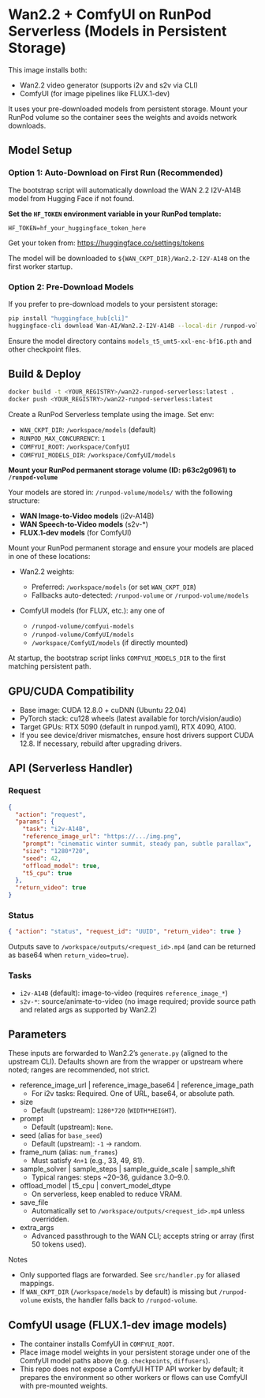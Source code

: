 # Wan2.2 + ComfyUI on RunPod Serverless (Models in Persistent Storage)

This image installs both:
- Wan2.2 video generator (supports i2v and s2v via CLI)
- ComfyUI (for image pipelines like FLUX.1-dev)

It uses your pre-downloaded models from persistent storage. Mount your RunPod volume so the container sees the weights and avoids network downloads.

## Model Setup

### Option 1: Auto-Download on First Run (Recommended)
The bootstrap script will automatically download the WAN 2.2 I2V-A14B model from Hugging Face if not found.

**Set the `HF_TOKEN` environment variable in your RunPod template:**
```
HF_TOKEN=hf_your_huggingface_token_here
```

Get your token from: https://huggingface.co/settings/tokens

The model will be downloaded to `${WAN_CKPT_DIR}/Wan2.2-I2V-A14B` on the first worker startup.

### Option 2: Pre-Download Models
If you prefer to pre-download models to your persistent storage:

```bash
pip install "huggingface_hub[cli]"
huggingface-cli download Wan-AI/Wan2.2-I2V-A14B --local-dir /runpod-volume/models/Wan2.2-I2V-A14B --local-dir-use-symlinks False
```

Ensure the model directory contains `models_t5_umt5-xxl-enc-bf16.pth` and other checkpoint files.

## Build & Deploy
```bash
docker build -t <YOUR_REGISTRY>/wan22-runpod-serverless:latest .
docker push <YOUR_REGISTRY>/wan22-runpod-serverless:latest
```
Create a RunPod Serverless template using the image. Set env:
- `WAN_CKPT_DIR`: `/workspace/models` (default)
- `RUNPOD_MAX_CONCURRENCY`: `1`
- `COMFYUI_ROOT`: `/workspace/ComfyUI`
- `COMFYUI_MODELS_DIR`: `/workspace/ComfyUI/models`

**Mount your RunPod permanent storage volume (ID: p63c2g0961) to `/runpod-volume`**

Your models are stored in: `/runpod-volume/models/` with the following structure:
- **WAN Image-to-Video models** (i2v-A14B)
- **WAN Speech-to-Video models** (s2v-*)
- **FLUX.1-dev models** (for ComfyUI)

Mount your RunPod permanent storage and ensure your models are placed in one of these locations:

- Wan2.2 weights:
  - Preferred: `/workspace/models` (or set `WAN_CKPT_DIR`)
  - Fallbacks auto-detected: `/runpod-volume` or `/runpod-volume/models`

- ComfyUI models (for FLUX, etc.): any one of
  - `/runpod-volume/comfyui-models`
  - `/runpod-volume/ComfyUI/models`
  - `/workspace/ComfyUI/models` (if directly mounted)

At startup, the bootstrap script links `COMFYUI_MODELS_DIR` to the first matching persistent path.

## GPU/CUDA Compatibility
- Base image: CUDA 12.8.0 + cuDNN (Ubuntu 22.04)
- PyTorch stack: cu128 wheels (latest available for torch/vision/audio)
- Target GPUs: RTX 5090 (default in runpod.yaml), RTX 4090, A100.
- If you see device/driver mismatches, ensure host drivers support CUDA 12.8. If necessary, rebuild after upgrading drivers.

## API (Serverless Handler)
### Request
```json
{
  "action": "request",
  "params": {
    "task": "i2v-A14B",
    "reference_image_url": "https://.../img.png",
    "prompt": "cinematic winter summit, steady pan, subtle parallax",
    "size": "1280*720",
    "seed": 42,
    "offload_model": true,
    "t5_cpu": true
  },
  "return_video": true
}
```

### Status
```json
{ "action": "status", "request_id": "UUID", "return_video": true }
```

Outputs save to `/workspace/outputs/<request_id>.mp4` (and can be returned as base64 when `return_video=true`).

### Tasks
- `i2v-A14B` (default): image-to-video (requires `reference_image_*`)
- `s2v-*`: source/animate-to-video (no image required; provide source path and related args as supported by Wan2.2)

## Parameters
These inputs are forwarded to Wan2.2’s `generate.py` (aligned to the upstream CLI). Defaults shown are from the wrapper or upstream where noted; ranges are recommended, not strict.

- reference_image_url | reference_image_base64 | reference_image_path
  - For i2v tasks: Required. One of URL, base64, or absolute path.
- size
  - Default (upstream): `1280*720` (`WIDTH*HEIGHT`).
- prompt
  - Default (upstream): `None`.
- seed (alias for `base_seed`)
  - Default (upstream): `-1` → random.
- frame_num (alias: `num_frames`)
  - Must satisfy `4n+1` (e.g., 33, 49, 81).
- sample_solver | sample_steps | sample_guide_scale | sample_shift
  - Typical ranges: steps ~20–36, guidance 3.0–9.0.
- offload_model | t5_cpu | convert_model_dtype
  - On serverless, keep enabled to reduce VRAM.
- save_file
  - Automatically set to `/workspace/outputs/<request_id>.mp4` unless overridden.
- extra_args
  - Advanced passthrough to the WAN CLI; accepts string or array (first 50 tokens used).

Notes
- Only supported flags are forwarded. See `src/handler.py` for aliased mappings.
- If `WAN_CKPT_DIR` (`/workspace/models` by default) is missing but `/runpod-volume` exists, the handler falls back to `/runpod-volume`.

## ComfyUI usage (FLUX.1-dev image models)
- The container installs ComfyUI in `COMFYUI_ROOT`.
- Place image model weights in your persistent storage under one of the ComfyUI model paths above (e.g. `checkpoints`, `diffusers`).
- This repo does not expose a ComfyUI HTTP API worker by default; it prepares the environment so other workers or flows can use ComfyUI with pre-mounted weights.

